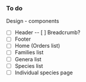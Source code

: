 ### To do

Design - components
- [ ] Header
-- [ ] Breadcrumb?
- [ ] Footer
- [ ] Home (Orders list)
- [ ] Families list
- [ ] Genera list
- [ ] Species list
- [ ] Individual species page
